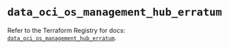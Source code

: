 # `data_oci_os_management_hub_erratum`

Refer to the Terraform Registry for docs: [`data_oci_os_management_hub_erratum`](https://registry.terraform.io/providers/oracle/oci/6.18.0/docs/data-sources/os_management_hub_erratum).
